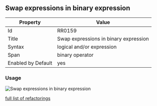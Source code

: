 ## Swap expressions in binary expression

Property | Value
--- | ---
Id|RR0159
Title|Swap expressions in binary expression
Syntax|logical and/or expression
Span|binary operator
Enabled by Default|yes

### Usage

![Swap expressions in binary expression](../../images/refactorings/SwapExpressionsInBinaryExpression.png)

[full list of refactorings](Refactorings.md)